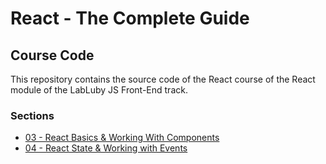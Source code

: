 # React - The Complete Guide

## Course Code

This repository contains the source code of the React course of the React module of the LabLuby JS Front-End track.

### Sections

- [03 - React Basics & Working With Components](https://github.com/crislainesc/react-course/tree/03-react-basics-working-with-components)
- [04 - React State & Working with Events](https://github.com/crislainesc/react-course/tree/04-react-state-events)
